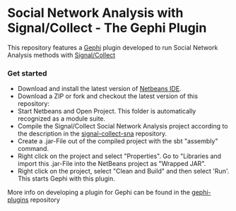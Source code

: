 Social Network Analysis with Signal/Collect - The Gephi Plugin
========================================================================================================================

This repository features a [Gephi](http://www.gephi.org) plugin developed to run Social Network Analysis methods with [Signal/Collect](http://uzh.github.io/signal-collect/)

### Get started

- Download and install the latest version of [Netbeans IDE](http://netbeans.org).
- Download a ZIP or fork and checkout the latest version of this repository:
- Start Netbeans and Open Project. This folder is automatically recognized as a module suite.
- Compile the Signal/Collect Social Network Analysis project according to the description in the [signal-collect-sna](https://github.com/fkzrh/signal-collect-sna) repository.
- Create a .jar-File out of the compiled project with the sbt "assembly" command.
- Right click on the project and select "Properties". Go to "Libraries and import this .jar-File into the NetBeans project as "Wrapped JAR".
- Right click on the project, select "Clean and Build" and then select 'Run'. This starts Gephi with this plugin.

More info on developing a plugin for Gephi can be found in the [gephi-plugins](https://github.com/gephi/gephi-plugins) repository